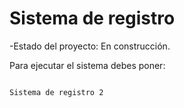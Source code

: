 <h1> Sistema de registro </h1> 

-Estado del proyecto: En construcción. 

Para ejecutar el sistema debes poner:

```npm install react´´´ 

Sistema de registro 2

